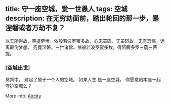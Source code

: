 title: 守一座空城，爱一世愚人
tags: 空城
description: 在无穷劫面前，踏出轮回的那一步，是涅磐或者万劫不复？
---
以无所得故，菩提萨埵，依般若波罗蜜多故，心无罣碍，无罣碍故，无有恐怖，远离颠倒梦想。
究竟涅磐，三世诸佛。依般若波罗蜜多故，得阿耨多罗三藐三菩提。


### [空城出世]

冥冥中，
建起了属于一个人的空城。
如果人生
是一座空城，
你愿意陪本座一起
守护空城么？

More info: [Aircity](http://nichunfeng.lofter.com/)
